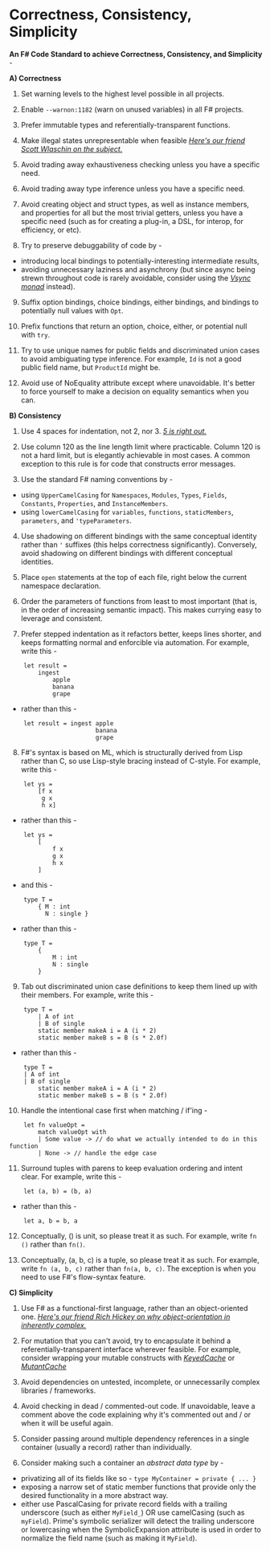 Correctness, Consistency, Simplicity
====================================

**An F\# Code Standard to achieve Correctness, Consistency, and Simplicity** -

**A) Correctness**

1) Set warning levels to the highest level possible in all projects.

2) Enable `--warnon:1182` (warn on unused variables) in all F# projects.

3) Prefer immutable types and referentially-transparent functions.

4) Make illegal states unrepresentable when feasible [*Here's our friend Scott Wlaschin on the subject.*](http://fsharpforfunandprofit.com/posts/designing-with-types-making-illegal-states-unrepresentable/)

5) Avoid trading away exhaustiveness checking unless you have a specific need.

6) Avoid trading away type inference unless you have a specific need.

7) Avoid creating object and struct types, as well as instance members, and properties for all but the most trivial getters, unless you have a specific need (such as for creating a plug-in, a DSL, for interop, for efficiency, or etc).

8) Try to preserve debuggability of code by -

-   introducing local bindings to potentially-interesting intermediate results,
-   avoiding unnecessary laziness and asynchrony (but since async being strewn throughout code is rarely avoidable, consider using the [*Vsync monad*](https://github.com/bryanedds/Nu/blob/master/Prime/Prime/Vsync.fs) instead).

9) Suffix option bindings, choice bindings, either bindings, and bindings to potentially null values with `Opt`.

10) Prefix functions that return an option, choice, either, or potential null with `try`.

11) Try to use unique names for public fields and discriminated union cases to avoid ambiguating type inference. For example, `Id` is not a good public field name, but `ProductId` might be.

12) Avoid use of NoEquality attribute except where unavoidable. It's better to force yourself to make a decision on equality semantics when you can.

**B) Consistency**

1) Use 4 spaces for indentation, not 2, nor 3. [*5 is right out.*](https://www.youtube.com/watch?v=xOrgLj9lOwk&t=1m48s)

2) Use column 120 as the line length limit where practicable. Column 120 is not a hard limit, but is elegantly achievable in most cases. A common exception to this rule is for code that constructs error messages.

3) Use the standard F\# naming conventions by -

-   using `UpperCamelCasing` for `Namespaces`, `Modules`, `Types`, `Fields`, `Constants`, `Properties`, and `InstanceMembers`.
-   using `lowerCamelCasing` for `variables`, `functions`, `staticMembers`, `parameters`, and `'typeParameters`.

4) Use shadowing on different bindings with the same conceptual identity rather than `'` suffixes (this helps correctness significantly). Conversely, avoid shadowing on different bindings with different conceptual identities.

5) Place `open` statements at the top of each file, right below the current namespace declaration.

6) Order the parameters of functions from least to most important (that is, in the order of increasing semantic impact). This makes currying easy to leverage and consistent.

7) Prefer stepped indentation as it refactors better, keeps lines shorter, and keeps formatting normal and enforcible via automation. For example, write this -

```
    let result =
        ingest
            apple
            banana
            grape
```

- rather than this -

```
    let result = ingest apple
                        banana
                        grape
```

8) F\#'s syntax is based on ML, which is structurally derived from Lisp rather than C, so use Lisp-style bracing instead of C-style. For example, write this -

```
    let ys =
        [f x
         g x
         h x]
```

- rather than this -

```
    let ys =
        [
            f x
            g x
            h x
        ]
```

- and this -

```
    type T =
        { M : int
          N : single }
```

- rather than this -

```
    type T =
        {
            M : int
            N : single
        }
```

9) Tab out discriminated union case definitions to keep them lined up with their members. For example, write this -

```
    type T =
        | A of int
        | B of single
        static member makeA i = A (i * 2)
        static member makeB s = B (s * 2.0f)
```

- rather than this -

```
    type T =
    | A of int
    | B of single
        static member makeA i = A (i * 2)
        static member makeB s = B (s * 2.0f)
```

10) Handle the intentional case first when matching / if'ing -

```
    let fn valueOpt =
        match valueOpt with
        | Some value -> // do what we actually intended to do in this function
        | None -> // handle the edge case
```

11) Surround tuples with parens to keep evaluation ordering and intent clear. For example, write this -

```
    let (a, b) = (b, a)
```

- rather than this -

```
    let a, b = b, a
```

12) Conceptually, () is unit, so please treat it as such. For example, write `fn ()` rather than `fn()`.

13) Conceptually, (a, b, c) is a tuple, so please treat it as such. For example, write `fn (a, b, c)` rather than `fn(a, b, c)`. The exception is when you need to use F#'s flow-syntax feature.

**C) Simplicity**

1) Use F\# as a functional-first language, rather than an object-oriented one. [*Here's our friend Rich Hickey on why object-orientation in inherently complex.*](http://www.infoq.com/presentations/Simple-Made-Easy)

2) For mutation that you can't avoid, try to encapsulate it behind a referentially-transparent interface wherever feasible. For example, consider wrapping your mutable constructs with [*KeyedCache*](https://github.com/bryanedds/Nu/blob/master/Prime/Prime/KeyedCache.fs) or [*MutantCache*](https://github.com/bryanedds/Nu/blob/master/Prime/Prime/MutantCache.fs)

3) Avoid dependencies on untested, incomplete, or unnecessarily complex libraries / frameworks.

4) Avoid checking in dead / commented-out code. If unavoidable, leave a comment above the code explaining why it's commented out and / or when it will be useful again.

5) Consider passing around multiple dependency references in a single container (usually a record) rather than individually.

6) Consider making such a container an *abstract data type* by -

-   privatizing all of its fields like so - `type MyContainer = private { ... }`
-   exposing a narrow set of static member functions that provide only the desired functionality in a more abstract way.
-   either use PascalCasing for private record fields with a trailing underscore (such as either `MyField_`) OR use camelCasing (such as `myField`). Prime's symbolic serializer will detect the trailing underscore or lowercasing when the SymbolicExpansion attribute is used in order to normalize the field name (such as making it `MyField`).